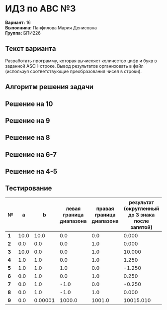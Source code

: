 ﻿# ИДЗ по АВС №3
**Вариант:** 16 \
**Выполнила:** Панфилова Мария Денисовна \
**Группа:** БПИ226

## Текст варианта
Разработать программу, которая вычисляет количество цифр и букв в заданной ASCII–строке. Вывод результатов организовать в файл (используя соответствующие преобразования чисел в строки).

## Алгоритм решения задачи


## Решение на 10



## Решение на 9


## Решение на 8



## Решение на 6-7

## Решение на 4-5 


## Тестирование

| № |a | b | левая граница диапазона | правая граница диапазона |результат (округленный до 3 знака после запятой) |
|--- | --- | --- | ----| ---| --|
|**1**| 10.0 | 10.0 | 0.0 | 0.0|0.000 |
|**2**| 0.0 | 0.0 | 0.0 | 1.0 | 0.000|
|**3**| 10.0 | 0.0 |  0.0 |  1.0 | 10.000|
|**4**| 1.0 | 1.0 | 0.0 | 1.0 |1.250|
|**5**| 1.0 | 1.0 | 1.0 | 0.0 |-1.250|
|**6**| 0.0 | 1.0 | 0.0 | 1.0 |0.250|
|**7**| 0.0 | 1.0 | -1.0 | 0.0 |-0.250|
|**8**| 0.0 | 1.0 | -1.0 | 1.0 |0.000|
|**9**| 0.0 | 0.00001 | 1000.0 | 1001.0 |10015.010|


